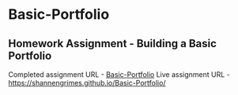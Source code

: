 # Basic-Portfolio
## Homework Assignment - Building a Basic Portfolio
Completed assignment URL - [Basic-Portfolio](https://github.com/ShannenGrimes/Basic-Portfolio)
Live assignment URL - https://shannengrimes.github.io/Basic-Portfolio/